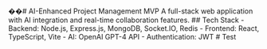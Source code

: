 ��#   A I - E n h a n c e d   P r o j e c t   M a n a g e m e n t   M V P 
 
 
 
 A   f u l l - s t a c k   w e b   a p p l i c a t i o n   w i t h   A I   i n t e g r a t i o n   a n d   r e a l - t i m e   c o l l a b o r a t i o n   f e a t u r e s . 
 
 
 
 # #   T e c h   S t a c k 
 
 -   * * B a c k e n d * * :   N o d e . j s ,   E x p r e s s . j s ,   M o n g o D B ,   S o c k e t . I O ,   R e d i s 
 
 -   * * F r o n t e n d * * :   R e a c t ,   T y p e S c r i p t ,   V i t e 
 
 -   * * A I * * :   O p e n A I   G P T - 4   A P I 
 
 -   * * A u t h e n t i c a t i o n * * :   J W T 
 
 #   T e s t 
 
 
